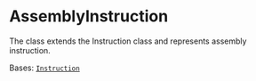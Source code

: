 # AssemblyInstruction

The class extends the Instruction class and represents assembly instruction.

Bases: [`Instruction`](../instructions/)
